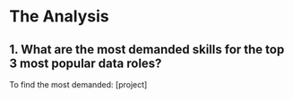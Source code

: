 # The Analysis

## 1. What are the most demanded skills for the top 3 most popular data roles?

To find the most demanded:
[project]
